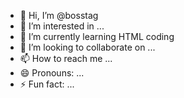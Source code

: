 - 👋 Hi, I’m @bosstag
- 👀 I’m interested in ...
- 🌱 I’m currently learning HTML coding
- 💞️ I’m looking to collaborate on ...
- 📫 How to reach me ...
- 😄 Pronouns: ...
- ⚡ Fun fact: ...

<!---
bosstag/bosstag is a ✨ special ✨ repository because its `README.md` (this file) appears on your GitHub profile.
You can click the Preview link to take a look at your changes.
--->
